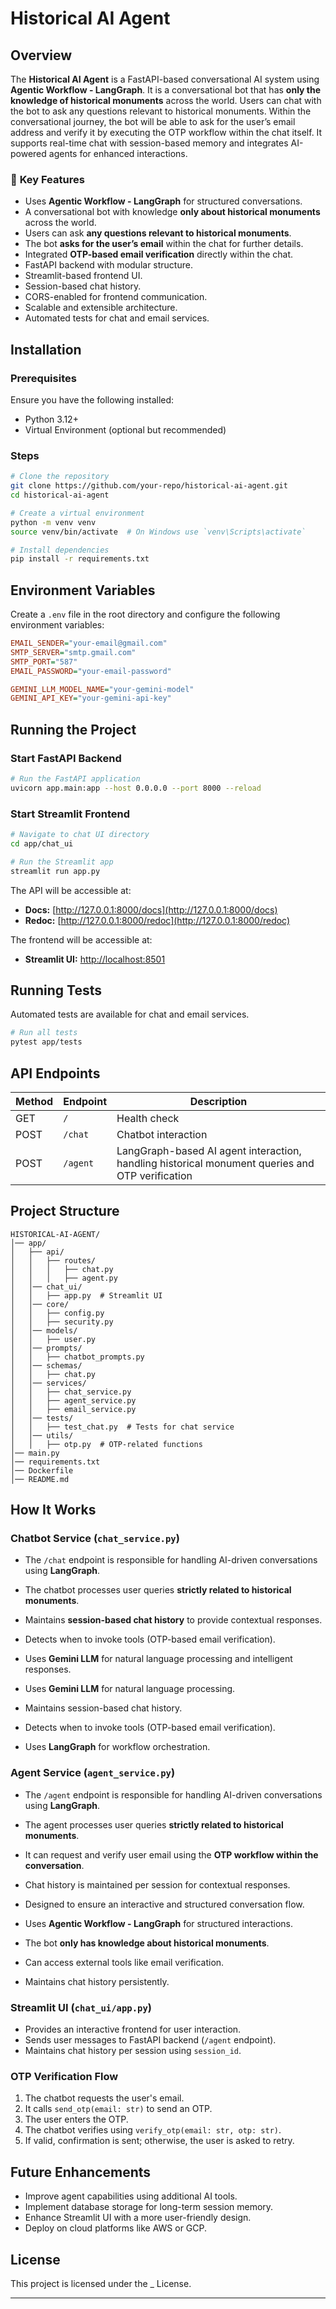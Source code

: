 # Historical AI Agent

## Overview

The **Historical AI Agent** is a FastAPI-based conversational AI system using **Agentic Workflow - LangGraph**. It is a conversational bot that has **only the knowledge of historical monuments** across the world. Users can chat with the bot to ask any questions relevant to historical monuments. Within the conversational journey, the bot will be able to ask for the user’s email address and verify it by executing the OTP workflow within the chat itself. It supports real-time chat with session-based memory and integrates AI-powered agents for enhanced interactions.

### 🔹 **Key Features**
- Uses **Agentic Workflow - LangGraph** for structured conversations.
- A conversational bot with knowledge **only about historical monuments** across the world.
- Users can ask **any questions relevant to historical monuments**.
- The bot **asks for the user’s email** within the chat for further details.
- Integrated **OTP-based email verification** directly within the chat.
- FastAPI backend with modular structure.
- Streamlit-based frontend UI.
- Session-based chat history.
- CORS-enabled for frontend communication.
- Scalable and extensible architecture.
- Automated tests for chat and email services.

## Installation

### Prerequisites

Ensure you have the following installed:

- Python 3.12+
- Virtual Environment (optional but recommended)

### Steps

```bash
# Clone the repository
git clone https://github.com/your-repo/historical-ai-agent.git
cd historical-ai-agent

# Create a virtual environment
python -m venv venv
source venv/bin/activate  # On Windows use `venv\Scripts\activate`

# Install dependencies
pip install -r requirements.txt
```

## Environment Variables

Create a `.env` file in the root directory and configure the following environment variables:

```ini
EMAIL_SENDER="your-email@gmail.com"
SMTP_SERVER="smtp.gmail.com"
SMTP_PORT="587"
EMAIL_PASSWORD="your-email-password"

GEMINI_LLM_MODEL_NAME="your-gemini-model"
GEMINI_API_KEY="your-gemini-api-key"
```

## Running the Project

### Start FastAPI Backend

```bash
# Run the FastAPI application
uvicorn app.main:app --host 0.0.0.0 --port 8000 --reload
```

### Start Streamlit Frontend

```bash
# Navigate to chat UI directory
cd app/chat_ui

# Run the Streamlit app
streamlit run app.py
```

The API will be accessible at:

- **Docs:** [http://127.0.0.1:8000/docs](http://127.0.0.1:8000/docs)
- **Redoc:** [http://127.0.0.1:8000/redoc](http://127.0.0.1:8000/redoc)

The frontend will be accessible at:

- **Streamlit UI:** [http://localhost:8501](http://localhost:8501)

## Running Tests

Automated tests are available for chat and email services.

```bash
# Run all tests
pytest app/tests
```

## API Endpoints

| Method | Endpoint | Description          |
| ------ | -------- | -------------------- |
| GET    | `/`      | Health check         |
| POST   | `/chat`  | Chatbot interaction  |
| POST   | `/agent`  | LangGraph-based AI agent interaction, handling historical monument queries and OTP verification |

## Project Structure

```
HISTORICAL-AI-AGENT/
│── app/
│   ├── api/
│   │   ├── routes/
│   │   │   ├── chat.py
│   │   │   ├── agent.py
│   │── chat_ui/
│   │   ├── app.py  # Streamlit UI
│   │── core/
│   │   ├── config.py
│   │   ├── security.py
│   │── models/
│   │   ├── user.py
│   │── prompts/
│   │   ├── chatbot_prompts.py
│   │── schemas/
│   │   ├── chat.py
│   │── services/
│   │   ├── chat_service.py
│   │   ├── agent_service.py
│   │   ├── email_service.py
│   │── tests/
│   │   ├── test_chat.py  # Tests for chat service
│   │── utils/
│   │   ├── otp.py  # OTP-related functions
│── main.py
│── requirements.txt
│── Dockerfile
│── README.md
```

## How It Works

### Chatbot Service (`chat_service.py`)

- The `/chat` endpoint is responsible for handling AI-driven conversations using **LangGraph**.
- The chatbot processes user queries **strictly related to historical monuments**.
- Maintains **session-based chat history** to provide contextual responses.
- Detects when to invoke tools (OTP-based email verification).
- Uses **Gemini LLM** for natural language processing and intelligent responses.

- Uses **Gemini LLM** for natural language processing.
- Maintains session-based chat history.
- Detects when to invoke tools (OTP-based email verification).
- Uses **LangGraph** for workflow orchestration.

### Agent Service (`agent_service.py`)

- The `/agent` endpoint is responsible for handling AI-driven conversations using **LangGraph**.
- The agent processes user queries **strictly related to historical monuments**.
- It can request and verify user email using the **OTP workflow within the conversation**.
- Chat history is maintained per session for contextual responses.
- Designed to ensure an interactive and structured conversation flow.

- Uses **Agentic Workflow - LangGraph** for structured interactions.
- The bot **only has knowledge about historical monuments**.
- Can access external tools like email verification.
- Maintains chat history persistently.

### Streamlit UI (`chat_ui/app.py`)

- Provides an interactive frontend for user interaction.
- Sends user messages to FastAPI backend (`/agent` endpoint).
- Maintains chat history per session using `session_id`.

### OTP Verification Flow

1. The chatbot requests the user's email.
2. It calls `send_otp(email: str)` to send an OTP.
3. The user enters the OTP.
4. The chatbot verifies using `verify_otp(email: str, otp: str)`.
5. If valid, confirmation is sent; otherwise, the user is asked to retry.

## Future Enhancements

- Improve agent capabilities using additional AI tools.
- Implement database storage for long-term session memory.
- Enhance Streamlit UI with a more user-friendly design.
- Deploy on cloud platforms like AWS or GCP.

## License

This project is licensed under the _ License.

---

